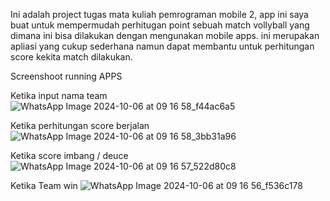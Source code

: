Ini adalah project tugas mata kuliah pemrograman mobile 2, app ini saya buat untuk mempermudah perhitugan point sebuah match vollyball yang dimana ini bisa dilakukan dengan mengunakan mobile apps.
ini merupakan apliasi yang cukup sederhana namun dapat membantu untuk perhitungan score kekita match dilakukan.

Screenshoot running APPS

Ketika input nama team
![WhatsApp Image 2024-10-06 at 09 16 58_f44ac6a5](https://github.com/user-attachments/assets/d74b49ac-376d-4bcb-abc5-bcb0a10ba5b5)

Ketika perhitungan score berjalan
![WhatsApp Image 2024-10-06 at 09 16 58_3bb31a96](https://github.com/user-attachments/assets/ee5d14eb-1c28-4c44-a533-2401eddf352a)

Ketika score imbang / deuce
![WhatsApp Image 2024-10-06 at 09 16 57_522d80c8](https://github.com/user-attachments/assets/15474986-b412-4ae6-9beb-68372772f442)

Ketika Team win
![WhatsApp Image 2024-10-06 at 09 16 56_f536c178](https://github.com/user-attachments/assets/ced08635-f4c7-4320-8be8-e91db2a7feae)
